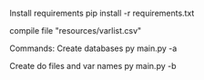 Install requirements
pip install -r requirements.txt

compile file "resources/varlist.csv"

Commands:
Create databases
py main.py -a

Create do files and var names
py main.py -b
